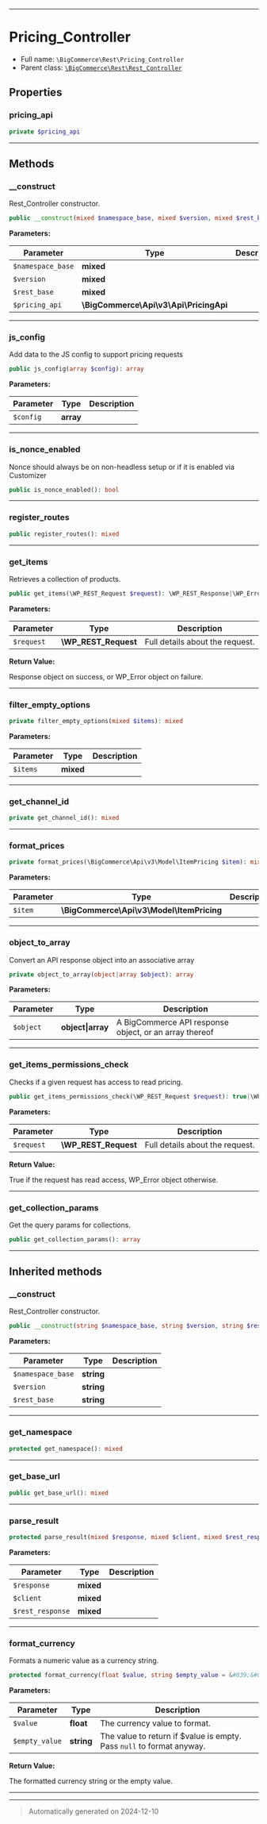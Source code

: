 ***

# Pricing_Controller





* Full name: `\BigCommerce\Rest\Pricing_Controller`
* Parent class: [`\BigCommerce\Rest\Rest_Controller`](./Rest_Controller.md)



## Properties


### pricing_api



```php
private $pricing_api
```






***

## Methods


### __construct

Rest_Controller constructor.

```php
public __construct(mixed $namespace_base, mixed $version, mixed $rest_base, \BigCommerce\Api\v3\Api\PricingApi $pricing_api): mixed
```








**Parameters:**

| Parameter | Type | Description |
|-----------|------|-------------|
| `$namespace_base` | **mixed** |  |
| `$version` | **mixed** |  |
| `$rest_base` | **mixed** |  |
| `$pricing_api` | **\BigCommerce\Api\v3\Api\PricingApi** |  |





***

### js_config

Add data to the JS config to support pricing requests

```php
public js_config(array $config): array
```








**Parameters:**

| Parameter | Type | Description |
|-----------|------|-------------|
| `$config` | **array** |  |





***

### is_nonce_enabled

Nonce should always be on non-headless setup or if it is enabled via Customizer

```php
public is_nonce_enabled(): bool
```












***

### register_routes



```php
public register_routes(): mixed
```












***

### get_items

Retrieves a collection of products.

```php
public get_items(\WP_REST_Request $request): \WP_REST_Response|\WP_Error
```








**Parameters:**

| Parameter | Type | Description |
|-----------|------|-------------|
| `$request` | **\WP_REST_Request** | Full details about the request. |


**Return Value:**

Response object on success, or WP_Error object on failure.




***

### filter_empty_options



```php
private filter_empty_options(mixed $items): mixed
```








**Parameters:**

| Parameter | Type | Description |
|-----------|------|-------------|
| `$items` | **mixed** |  |





***

### get_channel_id



```php
private get_channel_id(): mixed
```












***

### format_prices



```php
private format_prices(\BigCommerce\Api\v3\Model\ItemPricing $item): mixed
```








**Parameters:**

| Parameter | Type | Description |
|-----------|------|-------------|
| `$item` | **\BigCommerce\Api\v3\Model\ItemPricing** |  |





***

### object_to_array

Convert an API response object into an associative array

```php
private object_to_array(object|array $object): array
```








**Parameters:**

| Parameter | Type | Description |
|-----------|------|-------------|
| `$object` | **object&#124;array** | A BigCommerce API response object, or an array thereof |





***

### get_items_permissions_check

Checks if a given request has access to read pricing.

```php
public get_items_permissions_check(\WP_REST_Request $request): true|\WP_Error
```








**Parameters:**

| Parameter | Type | Description |
|-----------|------|-------------|
| `$request` | **\WP_REST_Request** | Full details about the request. |


**Return Value:**

True if the request has read access, WP_Error object otherwise.




***

### get_collection_params

Get the query params for collections.

```php
public get_collection_params(): array
```












***


## Inherited methods


### __construct

Rest_Controller constructor.

```php
public __construct(string $namespace_base, string $version, string $rest_base): mixed
```








**Parameters:**

| Parameter | Type | Description |
|-----------|------|-------------|
| `$namespace_base` | **string** |  |
| `$version` | **string** |  |
| `$rest_base` | **string** |  |





***

### get_namespace



```php
protected get_namespace(): mixed
```












***

### get_base_url



```php
public get_base_url(): mixed
```












***

### parse_result



```php
protected parse_result(mixed $response, mixed $client, mixed $rest_response = true): mixed
```








**Parameters:**

| Parameter | Type | Description |
|-----------|------|-------------|
| `$response` | **mixed** |  |
| `$client` | **mixed** |  |
| `$rest_response` | **mixed** |  |





***

### format_currency

Formats a numeric value as a currency string.

```php
protected format_currency(float $value, string $empty_value = &#039;&#039;): string
```








**Parameters:**

| Parameter | Type | Description |
|-----------|------|-------------|
| `$value` | **float** | The currency value to format. |
| `$empty_value` | **string** | The value to return if $value is empty. Pass `null` to format anyway. |


**Return Value:**

The formatted currency string or the empty value.




***


***
> Automatically generated on 2024-12-10
